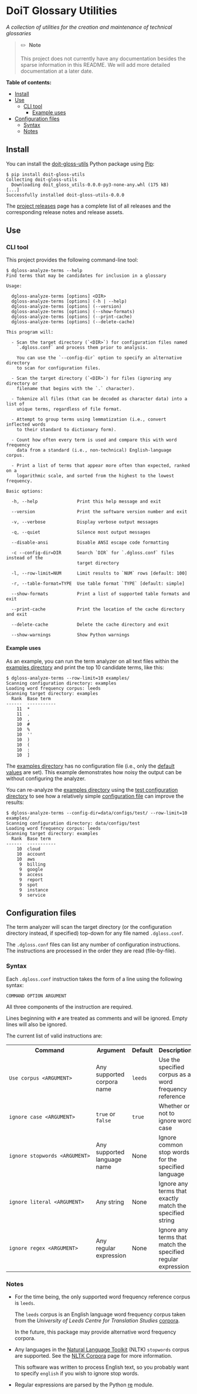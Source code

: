 # DoiT Glossary Utilities

*A collection of utilities for the creation and maintenance of technical
glossaries*

> :pencil2:&nbsp;&nbsp;**Note**
>
> This project does not currently have any documentation besides the sparse
> information in this README. We will add more detailed documentation at a
> later date.

**Table of contents:**

- [Install](#install)
- [Use](#use)
  - [CLI tool](#cli-tool)
    - [Example uses](#example-uses)
- [Configuration files](#configuration-files)
  - [Syntax](#syntax)
  - [Notes](#notes)

## Install

You can install the [doit-gloss-utils][pypi-project] Python package using
[Pip][pip]:

```console
$ pip install doit-gloss-utils
Collecting doit-gloss-utils
  Downloading doit_gloss_utils-0.0.0-py3-none-any.whl (175 kB)
[...]
Successfully installed doit-gloss-utils-0.0.0
```

The [project releases][releases] page has a complete list of all releases and
the corresponding release notes and release assets.

## Use

### CLI tool

This project provides the following command-line tool:

```console
$ dgloss-analyze-terms --help
Find terms that may be candidates for inclusion in a glossary

Usage:

  dgloss-analyze-terms [options] <DIR>
  dgloss-analyze-terms [options] (-h | --help)
  dgloss-analyze-terms [options] (--version)
  dgloss-analyze-terms [options] (--show-formats)
  dgloss-analyze-terms [options] (--print-cache)
  dgloss-analyze-terms [options] (--delete-cache)

This program will:

  - Scan the target directory (`<DIR>`) for configuration files named
    `.dgloss.conf` and process them prior to analysis.

    You can use the `--config-dir` option to specify an alternative directory
    to scan for configuration files.

  - Scan the target directory (`<DIR>`) for files (ignoring any directory or
    filename that begins with the `.` character).

  - Tokenize all files (that can be decoded as character data) into a list of
    unique terms, regardless of file format.

  - Attempt to group terms using lemmatization (i.e., convert inflected words
    to their standard to dictionary form).

  - Count how often every term is used and compare this with word frequency
    data from a standard (i.e., non-technical) English-language corpus.

  - Print a list of terms that appear more often than expected, ranked on a
    logarithmic scale, and sorted from the highest to the lowest frequency.

Basic options:

  -h, --help               Print this help message and exit

  --version                Print the software version number and exit

  -v, --verbose            Display verbose output messages

  -q, --quiet              Silence most output messages

  --disable-ansi           Disable ANSI escape code formatting

  -c --config-dir=DIR      Search `DIR` for `.dgloss.conf` files instead of the
                           target directory

  -l, --row-limit=NUM      Limit results to `NUM` rows [default: 100]

  -r, --table-format=TYPE  Use table format `TYPE` [default: simple]

  --show-formats           Print a list of supported table formats and exit

  --print-cache            Print the location of the cache directory and exit

  --delete-cache           Delete the cache directory and exit

  --show-warnings          Show Python warnings
```

#### Example uses

As an example, you can run the term analyzer on all text files within the
[examples directory][examples_dir] and print the top 10 candidate terms, like
this:

```console
$ dgloss-analyze-terms --row-limit=10 examples/
Scanning configuration directory: examples
Loading word frequency corpus: leeds
Scanning target directory: examples
  Rank  Base term
------  -----------
    11  *
    11  .
    10  ,
    10  #
    10  %
    10  ''
    10  )
    10  (
    10  :
    10  ]
```

The [examples directory][examples_dir] has no configuration file (i.e., only
the [default values](#syntax) are set). This example demonstrates how noisy the
output can be without configuring the analyzer.

You can re-analyze the [examples directory][examples_dir] using the [test
configuration directory][test_dir] to see how a relatively simple
[configuration file][config file] can improve the results:

```console
$ dgloss-analyze-terms --config-dir=data/configs/test/ --row-limit=10 examples/
Scanning configuration directory: data/configs/test
Loading word frequency corpus: leeds
Scanning target directory: examples
  Rank  Base term
------  -----------
    10  cloud
    10  account
    10  aws
     9  billing
     9  google
     9  access
     9  report
     9  spot
     9  instance
     9  service
```

## Configuration files

The term analyzer will scan the target directory (or the configuration
directory instead, if specified) top-down for any file named `.dgloss.conf`.

The `.dgloss.conf` files can list any number of configuration instructions. The
instructions are processed in the order they are read (file-by-file).

### Syntax

Each `.dgloss.conf` instruction takes the form of a line using the following
syntax:

```
COMMAND OPTION ARGUMENT
```

All three components of the instruction are required.

Lines beginning with `#` are treated as comments and will be ignored. Empty
lines will also be ignored.

The current list of valid instructions are:

<table>
  <tr>
    <th>Command</th>
    <th width="20%">Argument</th>
    <th>Default</th>
    <th>Description</th>
  </tr>
  <tr>
    <td><code>Use&nbsp;corpus&nbsp;&lt;ARGUMENT&gt;</code></td>
    <td>Any supported corpora name</td>
    <td><code>leeds</code></td>
    <td>Use the specified corpus as a word frequency reference</td>
  </tr>
  <tr>
    <td><code>ignore&nbsp;case&nbsp;&lt;ARGUMENT&gt;</code></td>
    <td><code>true</code> or <code>false</code></td>
    <td><code>true</code></td>
    <td>Whether or not to ignore word case</td>
  </tr>
  <tr>
    <td><code>ignore&nbsp;stopwords&nbsp;&lt;ARGUMENT&gt;</td>
    <td>Any supported language name</td>
    <td>None</td>
    <td>Ignore common stop words for the specified language</td>
  </tr>
  <tr>
    <td><code>ignore&nbsp;literal&nbsp;&lt;ARGUMENT&gt;</td>
    <td>Any string</td>
    <td>None</td>
    <td>Ignore any terms that exactly match the specified string</td>
  </tr>
  <tr>
    <td><code>ignore&nbsp;regex&nbsp;&lt;ARGUMENT&gt;</td>
    <td>Any regular expression</td>
    <td>None</td>
    <td>Ignore any terms that  match the specified regular expression</td>
  </tr>
</table>

### Notes

- For the time being, the only supported word frequency reference corpus is
  `leeds`.

  The `leeds` corpus is an English language word frequency corpus taken from
  the _University of Leeds Centre for Translation Studies_
  [corpora][leeds_corpora].

  In the future, this package may provide alternative word frequency corpora.

- Any languages in the [Natural Language Toolkit][nltk] (NLTK) `stopwords`
  corpus are supported. See the [NLTK Corpora][nltk_corpora] page for more
  information.

  This software was written to process English text, so you probably want to
  specify `english` if you wish to ignore stop words.

- Regular expressions are parsed by the Python [re][re_module] module.

<!-- Link references go below this line, sorted ascending --->

[config file]: blob/main/data/configs/test/.dgloss.conf
[examples_dir]: tree/main/examples
[leeds_corpora]: http://corpus.leeds.ac.uk/list.html
[nltk_corpora]: http://www.nltk.org/nltk_data/
[nltk]: https://www.nltk.org/
[pip]: https://pip.pypa.io/en/stable/
[pypi-project]: https://pypi.org/project/doit-gloss-utils
[re_module]: https://docs.python.org/3/library/re.html
[releases]: https://github.com/doitintl/docops-gloss-utils/releases
[test_dir]: tree/main/data/configs/test
